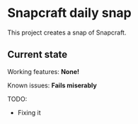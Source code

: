 # Snapcraft daily snap

This project creates a snap of Snapcraft.

## Current state

Working features:
**None!**

Known issues:
**Fails miserably**

TODO:
 - Fixing it

